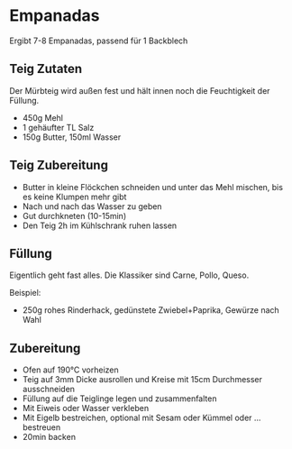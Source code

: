 # Empanadas
Ergibt 7-8 Empanadas, passend für 1 Backblech

## Teig Zutaten
Der Mürbteig wird außen fest und hält innen noch die Feuchtigkeit der Füllung. 
* 450g Mehl
* 1 gehäufter TL Salz
* 150g Butter, 150ml Wasser

## Teig Zubereitung
* Butter in kleine Flöckchen schneiden und unter das Mehl mischen, bis es keine Klumpen mehr gibt 
* Nach und nach das Wasser zu geben
* Gut durchkneten (10-15min)
* Den Teig 2h im Kühlschrank ruhen lassen

## Füllung
Eigentlich geht fast alles. Die Klassiker sind Carne, Pollo, Queso. 

Beispiel:
* 250g rohes Rinderhack, gedünstete Zwiebel+Paprika, Gewürze nach Wahl

## Zubereitung
* Ofen auf 190°C vorheizen
* Teig auf 3mm Dicke ausrollen und Kreise mit 15cm Durchmesser ausschneiden
* Füllung auf die Teiglinge legen und zusammenfalten
* Mit Eiweis oder Wasser verkleben
* Mit Eigelb bestreichen, optional mit Sesam oder Kümmel oder ... bestreuen
* 20min backen
